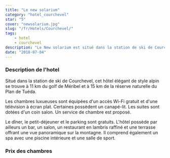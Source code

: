 ```yaml
---
title: "Le new solarium"
category: "hotel_courchevel"
star: "5"
cover: "newsolarium.jpg"
slug: "/fr/Hotels/Courchevel/"
tags:
    - hotel
    - courchevel
description: "Le New solarium est situé dans la station de ski de Courchevel, cet hôtel élégant de style alpin se trouve à 11 km du golf de Méribel et à 15 km de la réserve naturelle du Plan de Tuéda.  "
date: "2018-07-04"
--- 
```


### Description de l'hotel
Situé dans la station de ski de Courchevel, cet hôtel élégant de style alpin se trouve à 11 km du golf de Méribel et à 15 km de la réserve naturelle du Plan de Tuéda. 

Les chambres luxueuses sont équipées d'un accès Wi-Fi gratuit et d'une télévision à écran plat. Certaines possèdent un canapé-lit. Les suites sont dotées d'un coin salon. Un service de chambre est proposé.

Le dîner, le petit-déjeuner et le parking sont gratuits. L'hôtel possède par ailleurs un bar, un salon, un restaurant en lambris raffiné et une terrasse offrant une vue panoramique sur la montagne. Il comprend également un spa avec une piscine intérieure et une salle de sport.

### Prix des chambres